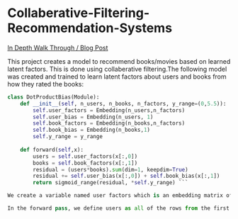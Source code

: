 # Collaberative-Filtering-Recommendation-Systems
[In Depth Walk Through / Blog Post](https://medium.com/@justin.donnelly0804/using-machine-learning-to-identify-twitter-spam-acdc05e78b15)

This project creates a model to recommend books/movies based on learned latent factors. This is done using collaberative filtering.The following model was created and trained to learn latent factors about users and books from how they rated the books:

```python
class DotProductBias(Module):
    def __init__(self, n_users, n_books, n_factors, y_range=(0,5.5)):
        self.user_factors = Embedding(n_users,n_factors)
        self.user_bias = Embedding(n_users, 1)
        self.book_factors = Embedding(n_books,n_factors)
        self.book_bias = Embedding(n_books,1)
        self.y_range = y_range
    
    def forward(self,x):
        users = self.user_factors(x[:,0])
        books = self.book_factors(x[:,1])
        residual = (users*books).sum(dim=1, keepdim=True)
        residual += self.user_bias(x[:,0]) + self.book_bias(x[:,1])
        return sigmoid_range(residual, *self.y_range) ```

We create a variable named user factors which is an embedding matrix of size (number of users, number of factors) and do the same with the books as well. We also include a bias factor for each book and user as some users may just rate books highly all the time and others may rate them low all the time. Furthermore, some books may just be considered popular or better so they receive their own bias as well.

In the forward pass, we define users as all of the rows from the first column, which are all of the user ids. We define books as all of the rows in the second column which are the book ids. When a batch of (user_id, book_id) is passed into the forward method, it will look up each id in the respective embedding matrix and return the latent factors associated with those ids. We then calculate the residual by taking the dot product and then adding the user and book bias and return a squished output using sigmoid range to ensure that the output is between 0 and 5 (range of ratings). Finally, we can train the model. Here, we'll be using 50 latent factors instead of 5:
